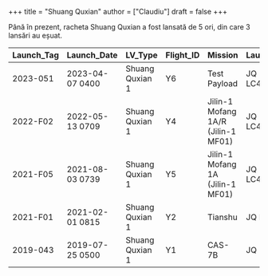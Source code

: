 +++
title = "Shuang Quxian"
author = ["Claudiu"]
draft = false
+++

Până în prezent, racheta Shuang Quxian a fost lansată de 5 ori, din care 3 lansări au eșuat.

| Launch_Tag | Launch_Date     | LV_Type         | Flight_ID | Mission                            | Launch_Site | Country | Outcome |
|------------|-----------------|-----------------|-----------|------------------------------------|-------------|---------|---------|
| 2023-051   | 2023-04-07 0400 | Shuang Quxian 1 | Y6        | Test Payload                       | JQ LC43/95B | CN      | S       |
| 2022-F02   | 2022-05-13 0709 | Shuang Quxian 1 | Y4        | Jilin-1 Mofang 1A/R (Jilin-1 MF01) | JQ LC43/95B | CN      | F       |
| 2021-F05   | 2021-08-03 0739 | Shuang Quxian 1 | Y5        | Jilin-1 Mofang 1A (Jilin-1 MF01)   | JQ LC43/95B | CN      | F       |
| 2021-F01   | 2021-02-01 0815 | Shuang Quxian 1 | Y2        | Tianshu                            | JQ LC43/95  | CN      | F       |
| 2019-043   | 2019-07-25 0500 | Shuang Quxian 1 | Y1        | CAS-7B                             | JQ          | CN      | S       |
